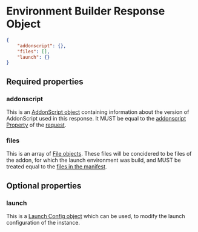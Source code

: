 # Environment Builder Response Object

```json
{
    "addonscript": {},
    "files": [],
    "launch": {}
}
```

## Required properties

### addonscript

This is an [AddonScript object](addonscript.md) containing information about the version of AddonScript used in this response.
It MUST be equal to the [addonscript Property](api_builder_request.md#addonscript) of the [request](api_builder_request.md).

### files

This is an array of [File objects](file.md). These files will be concidered to be files of the addon, for which the launch
environment was build, and MUST be treated equal to the [files in the manifest](manifest.md#files).

## Optional properties

### launch

This is a [Launch Config object](./launch.md) which can be used, to modify the launch configuration of the instance.